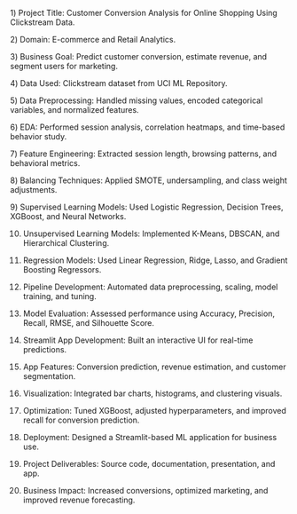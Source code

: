 1️) Project Title: Customer Conversion Analysis for Online Shopping Using Clickstream Data.

2️) Domain: E-commerce and Retail Analytics.

3️) Business Goal: Predict customer conversion, estimate revenue, and segment users for marketing.

4️) Data Used: Clickstream dataset from UCI ML Repository.

5️) Data Preprocessing: Handled missing values, encoded categorical variables, and normalized features.

6️) EDA: Performed session analysis, correlation heatmaps, and time-based behavior study.

7️) Feature Engineering: Extracted session length, browsing patterns, and behavioral metrics.

8️) Balancing Techniques: Applied SMOTE, undersampling, and class weight adjustments.

9️) Supervised Learning Models: Used Logistic Regression, Decision Trees, XGBoost, and Neural Networks.

10) Unsupervised Learning Models: Implemented K-Means, DBSCAN, and Hierarchical Clustering.
    
11) Regression Models: Used Linear Regression, Ridge, Lasso, and Gradient Boosting Regressors.

12) Pipeline Development: Automated data preprocessing, scaling, model training, and tuning.

13) Model Evaluation: Assessed performance using Accuracy, Precision, Recall, RMSE, and Silhouette Score.

14) Streamlit App Development: Built an interactive UI for real-time predictions.

15) App Features: Conversion prediction, revenue estimation, and customer segmentation.

16) Visualization: Integrated bar charts, histograms, and clustering visuals.

17) Optimization: Tuned XGBoost, adjusted hyperparameters, and improved recall for conversion prediction.

18) Deployment: Designed a Streamlit-based ML application for business use.

19) Project Deliverables: Source code, documentation, presentation, and app.

20) Business Impact: Increased conversions, optimized marketing, and improved revenue forecasting.
